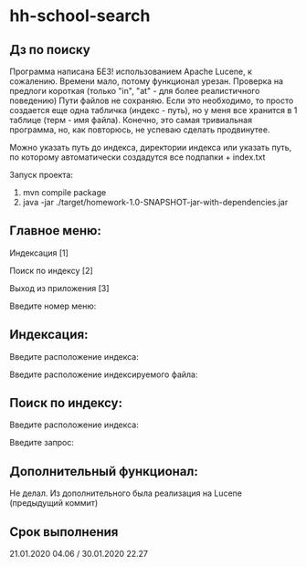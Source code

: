 # hh-school-search
## Дз по поиску 

Программа написана БЕЗ! использованием Apache Lucene, к сожалению.
Времени мало, потому функционал урезан. Проверка на предлоги короткая (только "in", "at" - для более реалистичного поведению)
Пути файлов не сохраняю. Если это необходимо, то просто создается еще одна табличка (индекс - путь), но у меня все хранится в 1 таблице (терм - имя файла).
Конечно, это самая тривиальная программа, но, как повторюсь, не успеваю сделать продвинутее.

Можно указать путь до индекса, директории индекса или указать путь, по которому автоматически создадутся все подпапки + index.txt

Запуск проекта:
1. mvn compile package
2. java -jar ./target/homework-1.0-SNAPSHOT-jar-with-dependencies.jar

Главное меню:
----
<p>Индексация             [1]</p>
<p>Поиск по индексу       [2]</p>
<p>Выход из приложения    [3]</p>
<p>Введите номер меню:


Индексация:
----
<p>Введите расположение индекса:</p>
<p>Введите расположение индексируемого файла:</p>


Поиск по индексу:
----
<p>Введите расположение индекса:</p>
<p>Введите запрос:</p>



## Дополнительный функционал: 
Не делал. Из дополнительного была реализация на Lucene (предыдущий коммит)

## Срок выполнения

21.01.2020 04.06 / 30.01.2020 22.27
